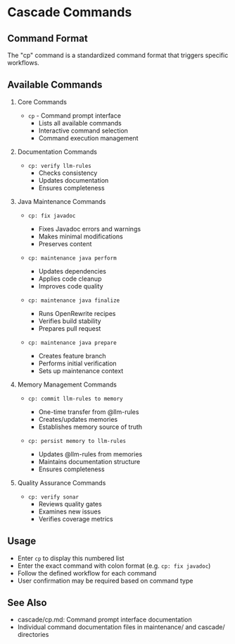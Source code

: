 # Cascade Commands

## Command Format
The "cp" command is a standardized command format that triggers specific workflows.

## Available Commands

1. Core Commands
   - `cp` - Command prompt interface
     * Lists all available commands
     * Interactive command selection
     * Command execution management

2. Documentation Commands
   - `cp: verify llm-rules`
     * Checks consistency
     * Updates documentation
     * Ensures completeness

3. Java Maintenance Commands
   - `cp: fix javadoc`
     * Fixes Javadoc errors and warnings
     * Makes minimal modifications
     * Preserves content

   - `cp: maintenance java perform`
     * Updates dependencies
     * Applies code cleanup
     * Improves code quality

   - `cp: maintenance java finalize`
     * Runs OpenRewrite recipes
     * Verifies build stability
     * Prepares pull request

   - `cp: maintenance java prepare`
     * Creates feature branch
     * Performs initial verification
     * Sets up maintenance context

4. Memory Management Commands
   - `cp: commit llm-rules to memory`
     * One-time transfer from @llm-rules
     * Creates/updates memories
     * Establishes memory source of truth

   - `cp: persist memory to llm-rules`
     * Updates @llm-rules from memories
     * Maintains documentation structure
     * Ensures completeness

5. Quality Assurance Commands
   - `cp: verify sonar`
     * Reviews quality gates
     * Examines new issues
     * Verifies coverage metrics

## Usage
- Enter `cp` to display this numbered list
- Enter the exact command with colon format (e.g. `cp: fix javadoc`)
- Follow the defined workflow for each command
- User confirmation may be required based on command type

## See Also
- cascade/cp.md: Command prompt interface documentation
- Individual command documentation files in maintenance/ and cascade/ directories
